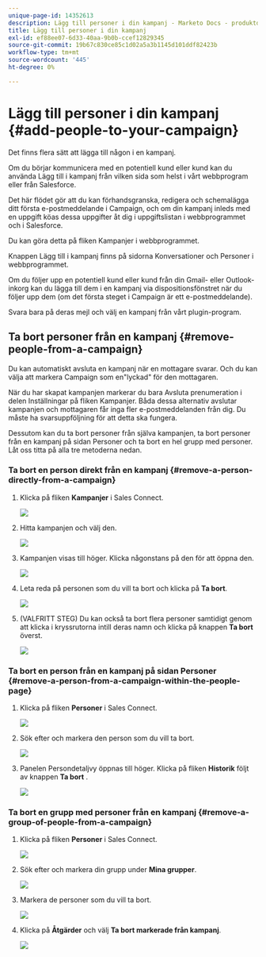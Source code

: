 ```yaml
---
unique-page-id: 14352613
description: Lägg till personer i din kampanj - Marketo Docs - produktdokumentation
title: Lägg till personer i din kampanj
exl-id: ef88ee07-6d33-40aa-9b0b-ccef12829345
source-git-commit: 19b67c830ce85c1d02a5a3b1145d101ddf82423b
workflow-type: tm+mt
source-wordcount: '445'
ht-degree: 0%

---
```


# Lägg till personer i din kampanj {#add-people-to-your-campaign}

Det finns flera sätt att lägga till någon i en kampanj.

Om du börjar kommunicera med en potentiell kund eller kund kan du använda Lägg till i kampanj från vilken sida som helst i vårt webbprogram eller från Salesforce.

Det här flödet gör att du kan förhandsgranska, redigera och schemalägga ditt första e-postmeddelande i Campaign, och om din kampanj inleds med en uppgift köas dessa uppgifter åt dig i uppgiftslistan i webbprogrammet och i Salesforce.

Du kan göra detta på fliken Kampanjer i webbprogrammet.

Knappen Lägg till i kampanj finns på sidorna Konversationer och Personer i webbprogrammet.

Om du följer upp en potentiell kund eller kund från din Gmail- eller Outlook-inkorg kan du lägga till dem i en kampanj via dispositionsfönstret när du följer upp dem (om det första steget i Campaign är ett e-postmeddelande).

Svara bara på deras mejl och välj en kampanj från vårt plugin-program.

## Ta bort personer från en kampanj {#remove-people-from-a-campaign}

Du kan automatiskt avsluta en kampanj när en mottagare svarar. Och du kan välja att markera Campaign som en&quot;lyckad&quot; för den mottagaren.

När du har skapat kampanjen markerar du bara Avsluta prenumeration i delen Inställningar på fliken Kampanjer. Båda dessa alternativ avslutar kampanjen och mottagaren får inga fler e-postmeddelanden från dig. Du måste ha svarsuppföljning för att detta ska fungera.

Dessutom kan du ta bort personer från själva kampanjen, ta bort personer från en kampanj på sidan Personer och ta bort en hel grupp med personer. Låt oss titta på alla tre metoderna nedan.

### Ta bort en person direkt från en kampanj {#remove-a-person-directly-from-a-campaign}

1. Klicka på fliken **Kampanjer** i Sales Connect.

   ![](assets/one.png)

1. Hitta kampanjen och välj den.

   ![](assets/two.png)

1. Kampanjen visas till höger. Klicka någonstans på den för att öppna den.

   ![](assets/three.png)

1. Leta reda på personen som du vill ta bort och klicka på **Ta bort**.

   ![](assets/four.png)

1. (VALFRITT STEG) Du kan också ta bort flera personer samtidigt genom att klicka i kryssrutorna intill deras namn och klicka på knappen **Ta bort** överst.

   ![](assets/five.png)

### Ta bort en person från en kampanj på sidan Personer {#remove-a-person-from-a-campaign-within-the-people-page}

1. Klicka på fliken **Personer** i Sales Connect.

   ![](assets/one-a.png)

1. Sök efter och markera den person som du vill ta bort.

   ![](assets/two-a.png)

1. Panelen Persondetaljvy öppnas till höger. Klicka på fliken **Historik** följt av knappen **Ta bort** .

   ![](assets/three-a.png)

### Ta bort en grupp med personer från en kampanj {#remove-a-group-of-people-from-a-campaign}

1. Klicka på fliken **Personer** i Sales Connect.

   ![](assets/one-b.png)

1. Sök efter och markera din grupp under **Mina grupper**.

   ![](assets/two-b.png)

1. Markera de personer som du vill ta bort.

   ![](assets/three-b.png)

1. Klicka på **Åtgärder** och välj **Ta bort markerade från kampanj**.

   ![](assets/four-b.png)